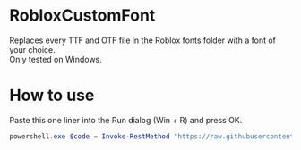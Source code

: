 # RobloxCustomFont

Replaces every TTF and OTF file in the Roblox fonts folder with a font of your choice.\
Only tested on Windows.

# How to use

Paste this one liner into the Run dialog (Win + R) and press OK.

```powershell
powershell.exe $code = Invoke-RestMethod "https://raw.githubusercontent.com/grass45870/RobloxCustomFont/main/rbxcf.ps1"; foreach($a in $code) {iex $a;}
```

